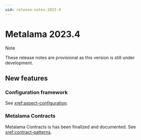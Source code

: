```yaml
---
uid: release-notes-2023.4
---
```


# Metalama 2023.4

> [!NOTE]
> These release notes are provisional as this version is still under development.


## New features

### Configuration framework

See <xref:aspect-configuration>.


### Metalama Contracts

Metalama Contracts is has been finalized and documented. See <xref:contract-patterns>.

